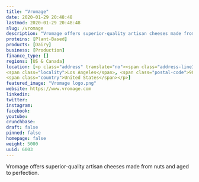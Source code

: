 ```yaml
---
title: "Vromage"
date: 2020-01-29 20:48:48
lastmod: 2020-01-29 20:48:48
slug: /vromage
description: "Vromage offers superior-quality artisan cheeses made from nuts and aged to perfection."
proteins: [Plant-Based]
products: [Dairy]
business: [Production]
finance_type: []
regions: [US & Canada]
location: [<p class="address" translate="no"><span class="address-line1">Sunset Boulevard</span><br>
<span class="locality">Los Angeles</span>, <span class="postal-code">90046</span><br>
<span class="country">United States</span></p>]
featured_image: "Vromage logo.png"
website: https://www.vromage.com
linkedin: 
twitter: 
instagram: 
facebook: 
youtube: 
crunchbase: 
draft: false
pinned: false
homepage: false
weight: 5000
uuid: 6003
---
```

Vromage offers superior-quality artisan cheeses made from nuts and aged to perfection.
